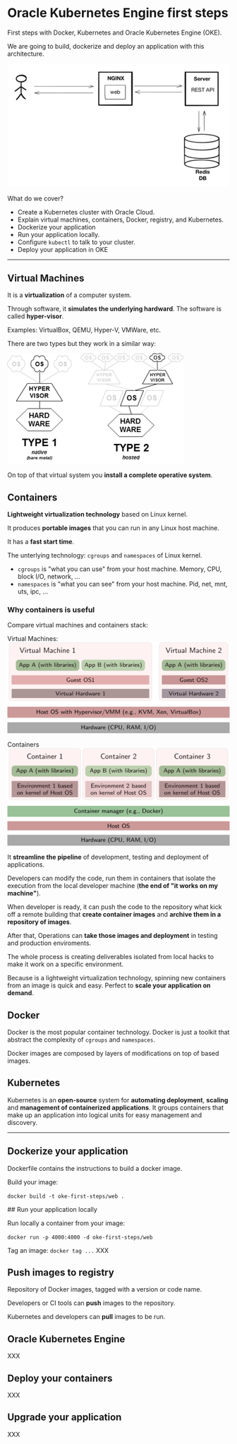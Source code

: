 # Oracle Kubernetes Engine first steps

First steps with Docker, Kubernetes and Oracle Kubernetes Engine (OKE).

We are going to build, dockerize and deploy an application with this architecture.

![Architecture](images/use-case.jpg)

What do we cover?

- Create a Kubernetes cluster with Oracle Cloud.
- Explain virtual machines, containers, Docker, registry, and Kubernetes.
- Dockerize your application
- Run your application locally.
- Configure `kubectl` to talk to your cluster.
- Deploy your application in OKE


---


## Virtual Machines

It is a **virtualization** of a computer system.

Through software, it **simulates the underlying hardward**. The software is called **hyper-visor**.

Examples: VirtualBox, QEMU, Hyper-V, VMWare, etc.

There are two types but they work in a similar way:

![Hypervisor](images/hypervisors.png)

On top of that virtual system you **install a complete operative system**.

## Containers

**Lightweight virtualization technology** based on Linux kernel.

It produces **portable images** that you can run in any Linux host machine.

It has a **fast start time**.

The unterlying technology: `cgroups` and `namespaces` of Linux kernel.

- `cgroups` is "what you can use" from your host machine. Memory, CPU, block I/O, network, ...
- `namespaces` is "what you can see" from your host machine. Pid, net, mnt, uts, ipc, ...

### Why containers is useful

Compare virtual machines and containers stack:

Virtual Machines:
![Virtual Machines](images/virtual-machines.png)

Containers 
![Containers](images/containers.png)

It **streamline the pipeline** of development, testing and deployment of applications.

Developers can modify the code, run them in containers that isolate the execution from the local developer machine (**the end of "it works on my machine"**).

When developer is ready, it can push the code to the repository what kick off a remote building that **create container images** and **archive them in a repository of images**.

After that, Operations can **take those images and deployment** in testing and production enviroments.

The whole process is creating deliverables isolated from local hacks to make it work on a specific environment.

Because is a lightweight virtualization technology, spinning new containers from an image is quick and easy. Perfect to **scale your application on demand**.

## Docker

Docker is the most popular container technology. Docker is just a toolkit that abstract the complexity of `cgroups` and `namespaces`.

Docker images are composed by layers of modifications on top of based images.

## Kubernetes

Kubernetes is an **open-source** system for **automating deployment**, **scaling** and **management of containerized applications**. It groups containers that make up an application into logical units for easy management and discovery.


---


## Dockerize your application

Dockerfile contains the instructions to build a docker image.

Build your image:

`docker build -t oke-first-steps/web .`

## Run your application locally

Run locally a container from your image:

`docker run -p 4000:4000 -d oke-first-steps/web`

Tag an image:
`docker tag ...` XXX

## Push images to registry

Repository of Docker images, tagged with a version or code name.

Developers or CI tools can **push** images to the repository.

Kubernetes and developers can **pull** images to be run.

## Oracle Kubernetes Engine

XXX

## Deploy your containers

XXX

## Upgrade your application

XXX
